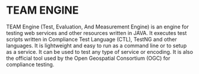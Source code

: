 TEAM ENGINE
=============

TEAM Engine (Test, Evaluation, And Measurement Engine) is an engine for testing web services and other resources written in JAVA. It executes test scripts written in Compliance Test Language (CTL), TestNG and other languages. It is lightweight and easy to run as a command line or to setup as a service. It can be used to test any type of service or encoding. It is also the official tool used by the Open Geospatial Consortium (OGC) for compliance testing.

